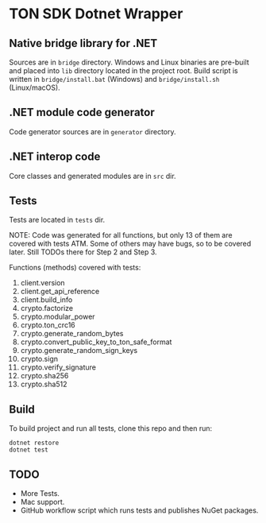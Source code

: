 ﻿# TON SDK Dotnet Wrapper

## Native bridge library for .NET

Sources are in `bridge` directory. 
Windows and Linux binaries are pre-built and placed into `lib` directory located in the project root. 
Build script is written in `bridge/install.bat` (Windows) and `bridge/install.sh` (Linux/macOS).

## .NET module code generator

Code generator sources are in `generator` directory.

## .NET interop code

Core classes and generated modules are in `src` dir.

## Tests

Tests are located in `tests` dir.

NOTE: Code was generated for all functions, but only 13 of them are covered with tests ATM. 
Some of others may have bugs, so to be covered later. Still TODOs there for Step 2 and Step 3.

Functions (methods) covered with tests:
1. client.version
2. client.get_api_reference
3. client.build_info
4. crypto.factorize
5. crypto.modular_power
6. crypto.ton_crc16
7. crypto.generate_random_bytes
8. crypto.convert_public_key_to_ton_safe_format
9. crypto.generate_random_sign_keys
10. crypto.sign
11. crypto.verify_signature
12. crypto.sha256
13. crypto.sha512

## Build

To build project and run all tests, clone this repo and then run:

```
dotnet restore
dotnet test
```

## TODO
 - More Tests.
 - Mac support.
 - GitHub workflow script which runs tests and publishes NuGet packages.

